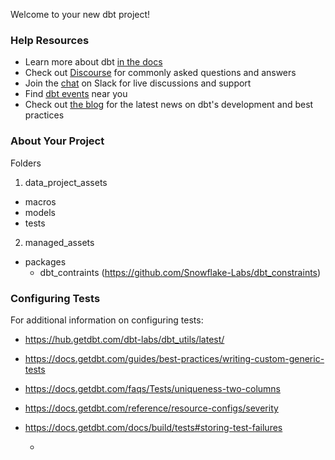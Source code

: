 Welcome to your new dbt project!

### Help Resources ###
- Learn more about dbt [in the docs](https://docs.getdbt.com/docs/introduction)
- Check out [Discourse](https://discourse.getdbt.com/) for commonly asked questions and answers
- Join the [chat](http://slack.getdbt.com/) on Slack for live discussions and support
- Find [dbt events](https://events.getdbt.com) near you
- Check out [the blog](https://blog.getdbt.com/) for the latest news on dbt's development and best practices

### About Your Project ###
Folders
1) data_project_assets
  - macros
  - models
  - tests
2) managed_assets
  - packages
    - dbt_contraints (https://github.com/Snowflake-Labs/dbt_constraints)
	
	
	
	
	
### Configuring Tests ###
For additional information on configuring tests:
  - https://hub.getdbt.com/dbt-labs/dbt_utils/latest/ 
  - https://docs.getdbt.com/guides/best-practices/writing-custom-generic-tests
  - https://docs.getdbt.com/faqs/Tests/uniqueness-two-columns
  - https://docs.getdbt.com/reference/resource-configs/severity
  - https://docs.getdbt.com/docs/build/tests#storing-test-failures

	- 
